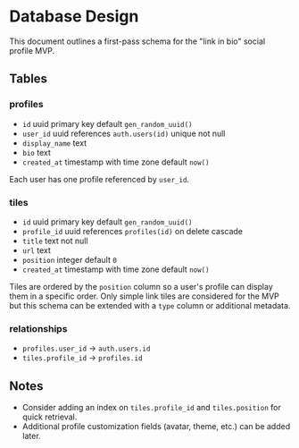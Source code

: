 # Database Design

This document outlines a first-pass schema for the "link in bio" social profile MVP.

## Tables

### profiles
- `id` uuid primary key default `gen_random_uuid()`
- `user_id` uuid references `auth.users(id)` unique not null
- `display_name` text
- `bio` text
- `created_at` timestamp with time zone default `now()`

Each user has one profile referenced by `user_id`.

### tiles
- `id` uuid primary key default `gen_random_uuid()`
- `profile_id` uuid references `profiles(id)` on delete cascade
- `title` text not null
- `url` text
- `position` integer default `0`
- `created_at` timestamp with time zone default `now()`

Tiles are ordered by the `position` column so a user's profile can display them in a specific order. Only simple link tiles are considered for the MVP but this schema can be extended with a `type` column or additional metadata.

### relationships
- `profiles.user_id` → `auth.users.id`
- `tiles.profile_id` → `profiles.id`

## Notes
- Consider adding an index on `tiles.profile_id` and `tiles.position` for quick retrieval.
- Additional profile customization fields (avatar, theme, etc.) can be added later.
